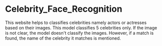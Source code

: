 # Celebrity_Face_Recognition
This website helps to classifies celebrities namely actors or actresses based on their images. This model classifies 5 celebrities only. If the image is not clear, the model doesn't classify the images. However, if a match is found, the name of the celebrity it matches is mentioned.

